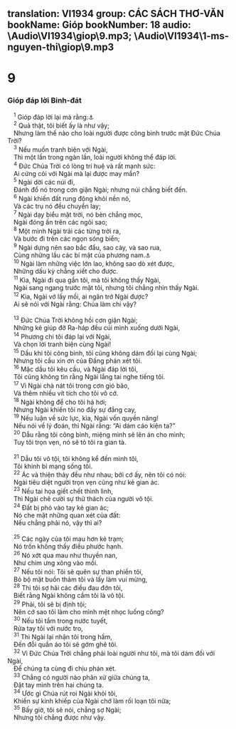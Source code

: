 translation: VI1934
group: CÁC SÁCH THƠ-VĂN
bookName: Gióp 
bookNumber: 18
audio: \Audio\VI1934\giop\9.mp3; \Audio\VI1934\1-ms-nguyen-thi\giop\9.mp3
-------

<div class="title"><h1>9</h1><h3>Gióp đáp lời Binh-đát</h3></div>
<span class="verse giop_9_1"> <sup>1</sup> Gióp đáp lời lại mà rằng:<a data-toggle="tooltip" data-placement="bottom" title="Giop 4:17">⚓</a><br/></span>
<span class="verse giop_9_2"> <sup>2</sup> Quả thật, tôi biết ấy là như vậy; <br/> Nhưng làm thế nào cho loài người được công bình trước mặt Đức Chúa Trời? <br/></span>
<span class="verse giop_9_3"> <sup>3</sup> Nếu muốn tranh biện với Ngài, <br/> Thì một lần trong ngàn lần, loài người không thể đáp lời. <br/></span>
<span class="verse giop_9_4"> <sup>4</sup> Đức Chúa Trời có lòng trí huệ và rất mạnh sức: <br/> Ai cứng cỏi với Ngài mà lại được may mắn? <br/></span>
<span class="verse giop_9_5"> <sup>5</sup> Ngài dời các núi đi, <br/> Đánh đổ nó trong cơn giận Ngài; nhưng núi chẳng biết đến. <br/></span>
<span class="verse giop_9_6"> <sup>6</sup> Ngài khiến đất rung động khỏi nền nó, <br/> Và các trụ nó đều chuyển lay; <br/></span>
<span class="verse giop_9_7"> <sup>7</sup> Ngài dạy biểu mặt trời, nó bèn chẳng mọc, <br/> Ngài đóng ấn trên các ngôi sao; <br/></span>
<span class="verse giop_9_8"> <sup>8</sup> Một mình Ngài trải các từng trời ra, <br/> Và bước đi trên các ngọn sóng biển; <br/></span>
<span class="verse giop_9_9"> <sup>9</sup> Ngài dựng nên sao bắc đẩu, sao cày, và sao rua, <br/> Cùng những lầu các bí mật của phương nam.<a data-toggle="tooltip" data-placement="bottom" title="Giop 38:31; Am 5:8">⚓</a><br/></span>
<span class="verse giop_9_10"> <sup>10</sup> Ngài làm những việc lớn lao, không sao dò xét được, <br/> Những dấu kỳ chẳng xiết cho được. <br/></span>
<span class="verse giop_9_11"> <sup>11</sup> Kìa, Ngài đi qua gần tôi, mà tôi không thấy Ngài, <br/> Ngài sang ngang trước mặt tôi, nhưng tôi chẳng nhìn thấy Ngài. <br/></span>
<span class="verse giop_9_12"> <sup>12</sup> Kìa, Ngài vớ lấy mồi, ai ngăn trở Ngài được? <br/> Ai sẽ nói với Ngài rằng: Chúa làm chi vậy? <br/> <br/></span>
<span class="verse giop_9_13"> <sup>13</sup> Đức Chúa Trời không hồi cơn giận Ngài; <br/> Những kẻ giúp đỡ Ra-háp đều cúi mình xuống dưới Ngài, <br/></span>
<span class="verse giop_9_14"> <sup>14</sup> Phương chi tôi đáp lại với Ngài, <br/> Và chọn lời tranh biện cùng Ngài! <br/></span>
<span class="verse giop_9_15"> <sup>15</sup> Dầu khi tôi công bình, tôi cũng không dám đối lại cùng Ngài; <br/> Nhưng tôi cầu xin ơn của Đấng phán xét tôi. <br/></span>
<span class="verse giop_9_16"> <sup>16</sup> Mặc dầu tôi kêu cầu, và Ngài đáp lời tôi, <br/> Tôi cũng không tin rằng Ngài lắng tai nghe tiếng tôi. <br/></span>
<span class="verse giop_9_17"> <sup>17</sup> Vì Ngài chà nát tôi trong cơn gió bão, <br/> Và thêm nhiều vít tích cho tôi vô cớ. <br/></span>
<span class="verse giop_9_18"> <sup>18</sup> Ngài không để cho tôi hả hơi; <br/> Nhưng Ngài khiến tôi no đầy sự đắng cay, <br/></span>
<span class="verse giop_9_19"> <sup>19</sup> Nếu luận về sức lực, kìa, Ngài vốn quyền năng! <br/> Nếu nói về lý đoán, thì Ngài rằng: “Ai dám cáo kiện ta?” <br/></span>
<span class="verse giop_9_20"> <sup>20</sup> Dẫu rằng tôi công bình, miệng mình sẽ lên án cho mình; <br/> Tuy tôi trọn vẹn, nó sẽ tỏ tôi ra gian tà. <br/> <br/></span>
<span class="verse giop_9_21"> <sup>21</sup> Dẫu tôi vô tội, tôi không kể đến mình tôi, <br/> Tôi khinh bỉ mạng sống tôi. <br/></span>
<span class="verse giop_9_22"> <sup>22</sup> Ác và thiện thảy đều như nhau; bởi cớ ấy, nên tôi có nói: <br/> Ngài tiêu diệt người trọn vẹn cũng như kẻ gian ác. <br/></span>
<span class="verse giop_9_23"> <sup>23</sup> Nếu tai họa giết chết thình lình, <br/> Thì Ngài chê cười sự thử thách của người vô tội. <br/></span>
<span class="verse giop_9_24"> <sup>24</sup> Đất bị phó vào tay kẻ gian ác; <br/> Nó che mặt những quan xét của đất: <br/> Nếu chẳng phải nó, vậy thì ai? <br/> <br/></span>
<span class="verse giop_9_25"> <sup>25</sup> Các ngày của tôi mau hơn kẻ trạm; <br/> Nó trốn không thấy điều phước hạnh. <br/></span>
<span class="verse giop_9_26"> <sup>26</sup> Nó xớt qua mau như thuyền nan, <br/> Như chim ưng xông vào mồi. <br/></span>
<span class="verse giop_9_27"> <sup>27</sup> Nếu tôi nói: Tôi sẽ quên sự than phiền tôi, <br/> Bỏ bộ mặt buồn thảm tôi và lấy làm vui mừng, <br/></span>
<span class="verse giop_9_28"> <sup>28</sup> Thì tôi sợ hãi các điều đau đớn tôi, <br/> Biết rằng Ngài không cầm tôi là vô tội. <br/></span>
<span class="verse giop_9_29"> <sup>29</sup> Phải, tôi sẽ bị định tội; <br/> Nên cớ sao tôi làm cho mình mệt nhọc luống công? <br/></span>
<span class="verse giop_9_30"> <sup>30</sup> Nếu tôi tắm trong nước tuyết, <br/> Rửa tay tôi với nước tro, <br/></span>
<span class="verse giop_9_31"> <sup>31</sup> Thì Ngài lại nhận tôi trong hầm, <br/> Đến đỗi quần áo tôi sẽ gớm ghê tôi. <br/></span>
<span class="verse giop_9_32"> <sup>32</sup> Vì Đức Chúa Trời chẳng phải loài người như tôi, mà tôi dám đối với Ngài, <br/> Để chúng ta cùng đi chịu phán xét. <br/></span>
<span class="verse giop_9_33"> <sup>33</sup> Chẳng có người nào phân xử giữa chúng ta, <br/> Đặt tay mình trên hai chúng ta. <br/></span>
<span class="verse giop_9_34"> <sup>34</sup> Ước gì Chúa rút roi Ngài khỏi tôi, <br/> Khiến sự kinh khiếp của Ngài chớ làm rối loạn tôi nữa; <br/></span>
<span class="verse giop_9_35"> <sup>35</sup> Bấy giờ, tôi sẽ nói, chẳng sợ Ngài; <br/> Nhưng tôi chẳng được như vậy. <br/></span>
